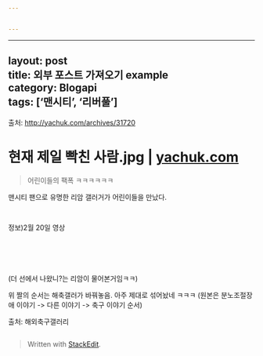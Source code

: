 ```yaml
---


---
```


<hr>
<h2 id="layout-posttitle-외부-포스트-가져오기-examplecategory-blogapitags-맨시티-리버풀">layout: post<br>
title: 외부 포스트 가져오기 example<br>
category: Blogapi<br>
tags: [‘맨시티’, ‘리버풀’]</h2>
<p>출처:  <a href="http://yachuk.com/archives/31720">http://yachuk.com/archives/31720</a></p>
<h1 id="현재-제일-빡친-사람.jpg--yachuk.com">현재 제일 빡친 사람.jpg | <a href="http://yachuk.com">yachuk.com</a></h1>
<blockquote>
<p>어린이들의 팩폭 ㅋㅋㅋㅋㅋㅋ</p>
</blockquote>
<p>맨시티 팬으로 유명한 리암 갤러거가 어린이들을 만났다.<br>
<img src="%5Bhttps://scontent-icn1-1.xx.fbcdn.net/v/t1.0-9/29683511_10216239029718124_2156302435629400064_n.jpg?_nc_cat=0&amp;_nc_eui2=v1%3AAeG5QVSw0c5Gl9ZQz23DmdItGRVDnnmhj3ycMSAktlJ4KnZ18-RRAS0UCCY5jDZ2UkXH59dI5zufi2OAoX3YzaX-dZ9qv3qHxhOOWFtLCSwBKg&amp;oh=c02b32b61067f59c408f91f6f30b60b3&amp;oe=5B63DC07%5D(https://scontent-icn1-1.xx.fbcdn.net/v/t1.0-9/29683511_10216239029718124_2156302435629400064_n.jpg?_nc_cat=0&amp;_nc_eui2=v1%3AAeG5QVSw0c5Gl9ZQz23DmdItGRVDnnmhj3ycMSAktlJ4KnZ18-RRAS0UCCY5jDZ2UkXH59dI5zufi2OAoX3YzaX-dZ9qv3qHxhOOWFtLCSwBKg&amp;oh=c02b32b61067f59c408f91f6f30b60b3&amp;oe=5B63DC07)" alt=""></p>
<p><img src="%5Bhttps://scontent-icn1-1.xx.fbcdn.net/v/t1.0-9/29683527_10216239030078133_6722076645231951872_n.jpg?_nc_cat=0&amp;_nc_eui2=v1%3AAeE1hyK1JkhWIMcRcZ92t6ufB8wQP29CsuftHJeOjc0t2JaWwoebu3c8E_aASWAsZHwsjtj49dVxuCfNpwlVFJbpOH_QHo5DBT4DFCNMFEdBwA&amp;oh=98eb60be9b9d31e0c2fc762d7744d266&amp;oe=5B33D565%5D(https://scontent-icn1-1.xx.fbcdn.net/v/t1.0-9/29683527_10216239030078133_6722076645231951872_n.jpg?_nc_cat=0&amp;_nc_eui2=v1%3AAeE1hyK1JkhWIMcRcZ92t6ufB8wQP29CsuftHJeOjc0t2JaWwoebu3c8E_aASWAsZHwsjtj49dVxuCfNpwlVFJbpOH_QHo5DBT4DFCNMFEdBwA&amp;oh=98eb60be9b9d31e0c2fc762d7744d266&amp;oe=5B33D565)" alt=""></p>
<p><img src="%5Bhttps://scontent-icn1-1.xx.fbcdn.net/v/t1.0-9/29790130_10216239030478143_2322641163179261952_n.jpg?_nc_cat=0&amp;_nc_eui2=v1%3AAeHPPMu-HE2I5Sm4md19M-8O15WK0DrF9hXF9rSUL68euNRo_Gm2dbYJkiSZs6S8I-VqWTG89G8AYP3a9C97trZHJzZlRTnfVJ7KVcdNV8sdnw&amp;oh=c8cb5cfbc5775c2a9c3e6e829d2016a6&amp;oe=5B634820%5D(https://scontent-icn1-1.xx.fbcdn.net/v/t1.0-9/29790130_10216239030478143_2322641163179261952_n.jpg?_nc_cat=0&amp;_nc_eui2=v1%3AAeHPPMu-HE2I5Sm4md19M-8O15WK0DrF9hXF9rSUL68euNRo_Gm2dbYJkiSZs6S8I-VqWTG89G8AYP3a9C97trZHJzZlRTnfVJ7KVcdNV8sdnw&amp;oh=c8cb5cfbc5775c2a9c3e6e829d2016a6&amp;oe=5B634820)" alt=""></p>
<p>정보)2월 20일 영상</p>
<p><img src="%5Bhttps://scontent-icn1-1.xx.fbcdn.net/v/t1.0-9/29683627_10216239031158160_3183279324270690304_n.jpg?_nc_cat=0&amp;_nc_eui2=v1%3AAeFjw81lr06DaW2QZX74mbwTjw1hSNdw12qURPuLN8UYIKPPvPueIOi2BUZCXudkwV_rg3j1RG7_D4CTbZZh9pVLKB-rO6KdXBE8qx2QWHs2jQ&amp;oh=405e2b79a4166dc79ab4c01e0b168b40&amp;oe=5B735014%5D(https://scontent-icn1-1.xx.fbcdn.net/v/t1.0-9/29683627_10216239031158160_3183279324270690304_n.jpg?_nc_cat=0&amp;_nc_eui2=v1%3AAeFjw81lr06DaW2QZX74mbwTjw1hSNdw12qURPuLN8UYIKPPvPueIOi2BUZCXudkwV_rg3j1RG7_D4CTbZZh9pVLKB-rO6KdXBE8qx2QWHs2jQ&amp;oh=405e2b79a4166dc79ab4c01e0b168b40&amp;oe=5B735014)" alt=""></p>
<p><img src="%5Bhttps://scontent-icn1-1.xx.fbcdn.net/v/t1.0-9/29683184_10216239031398166_6379475659604885504_n.jpg?_nc_cat=0&amp;_nc_eui2=v1%3AAeFSTnv1Hdp2vsntO_rlQWbM8LBtvHmz4_DkieuU97q9A_CYUUIJn3QDo64YDG53eOgml2H2mfHC8WW2jv6-knn_nlm_KrPvbg6KaeyS5jKuOw&amp;oh=91728c37b80ecfb76e4b7b885a1427ca&amp;oe=5B27F85A%5D(https://scontent-icn1-1.xx.fbcdn.net/v/t1.0-9/29683184_10216239031398166_6379475659604885504_n.jpg?_nc_cat=0&amp;_nc_eui2=v1%3AAeFSTnv1Hdp2vsntO_rlQWbM8LBtvHmz4_DkieuU97q9A_CYUUIJn3QDo64YDG53eOgml2H2mfHC8WW2jv6-knn_nlm_KrPvbg6KaeyS5jKuOw&amp;oh=91728c37b80ecfb76e4b7b885a1427ca&amp;oe=5B27F85A)" alt=""></p>
<p><img src="%5Bhttps://scontent-icn1-1.xx.fbcdn.net/v/t1.0-9/29792197_10216239031918179_6580335405839679488_n.jpg?_nc_cat=0&amp;_nc_eui2=v1%3AAeG4ZJiPy199Lsd94hS0eJ3VRGzTkgX7Rbqlgxtg7UATxUB8TaRr6E9wAQ3rewX-WyNwUmC9GUuLyXiYknkwpUSCRKL1xZg6hDE7ZkmxgHwLTg&amp;oh=c4efbc50b26bd1fb82270c13555754e6&amp;oe=5B2AC160%5D(https://scontent-icn1-1.xx.fbcdn.net/v/t1.0-9/29792197_10216239031918179_6580335405839679488_n.jpg?_nc_cat=0&amp;_nc_eui2=v1%3AAeG4ZJiPy199Lsd94hS0eJ3VRGzTkgX7Rbqlgxtg7UATxUB8TaRr6E9wAQ3rewX-WyNwUmC9GUuLyXiYknkwpUSCRKL1xZg6hDE7ZkmxgHwLTg&amp;oh=c4efbc50b26bd1fb82270c13555754e6&amp;oe=5B2AC160)" alt=""></p>
<p><img src="%5Bhttps://scontent-icn1-1.xx.fbcdn.net/v/t1.0-9/30124070_10216239032278188_7762486464998277120_n.jpg?_nc_cat=0&amp;_nc_eui2=v1%3AAeGi2fDYSbUnOqLEKyj3oBcQ3WtkEombrPMQANh0iEajusE-ODDdxmzdVZBfqOppRsLaSzplPJ_K6GDWYvyH2L9cAhG7TUX_ohGurUu2YslTaw&amp;oh=07e8556c85d0649991d3065ba5f3f805&amp;oe=5B34EFE2%5D(https://scontent-icn1-1.xx.fbcdn.net/v/t1.0-9/30124070_10216239032278188_7762486464998277120_n.jpg?_nc_cat=0&amp;_nc_eui2=v1%3AAeGi2fDYSbUnOqLEKyj3oBcQ3WtkEombrPMQANh0iEajusE-ODDdxmzdVZBfqOppRsLaSzplPJ_K6GDWYvyH2L9cAhG7TUX_ohGurUu2YslTaw&amp;oh=07e8556c85d0649991d3065ba5f3f805&amp;oe=5B34EFE2)" alt=""></p>
<p><img src="%5Bhttps://scontent-icn1-1.xx.fbcdn.net/v/t1.0-9/29683746_10216239033718224_2340933514792271872_n.jpg?_nc_cat=0&amp;_nc_eui2=v1%3AAeH3mkeBvE-ouLqaukTrKv2tHqQmgvyE4IzxAssBvJEMDsyhAmu4lv_tthL-Z0g3jnJeo_58rPxZm8lHGOGr98FCP1Gr_zCf0ht37w6Xt633sg&amp;oh=32010da941f104db6777f8f4cc6e45f4&amp;oe=5B352D62%5D(https://scontent-icn1-1.xx.fbcdn.net/v/t1.0-9/29683746_10216239033718224_2340933514792271872_n.jpg?_nc_cat=0&amp;_nc_eui2=v1%3AAeH3mkeBvE-ouLqaukTrKv2tHqQmgvyE4IzxAssBvJEMDsyhAmu4lv_tthL-Z0g3jnJeo_58rPxZm8lHGOGr98FCP1Gr_zCf0ht37w6Xt633sg&amp;oh=32010da941f104db6777f8f4cc6e45f4&amp;oe=5B352D62)" alt=""></p>
<p>(더 선에서 나왔니?는 리암이 물어본거임ㅋㅋ) <img src="%5Bhttps://scontent-icn1-1.xx.fbcdn.net/v/t1.0-9/29790367_10216239067079058_3796069100397002752_n.jpg?_nc_cat=0&amp;_nc_eui2=v1%3AAeHTAO7JFjhc02frnjkQYwafnMwdzAcMkJ38KyY5tl9Fmtiy6gClhHoCuYjWuOMh26uW7EJuR2WDbMhrWsYz2E68J_3BOgVQouF85rvM_rnEow&amp;oh=01274c63b4ec277500df5a7412a20b1b&amp;oe=5B666BE4%5D(https://scontent-icn1-1.xx.fbcdn.net/v/t1.0-9/29790367_10216239067079058_3796069100397002752_n.jpg?_nc_cat=0&amp;_nc_eui2=v1%3AAeHTAO7JFjhc02frnjkQYwafnMwdzAcMkJ38KyY5tl9Fmtiy6gClhHoCuYjWuOMh26uW7EJuR2WDbMhrWsYz2E68J_3BOgVQouF85rvM_rnEow&amp;oh=01274c63b4ec277500df5a7412a20b1b&amp;oe=5B666BE4)" alt=""></p>
<p>위 짤의 순서는 해축갤러가 바꿔놓음. 아주 제대로 섞어놨네 ㅋㅋㅋ (원본은 분노조절장애 이야기 -&gt; 다른 이야기 -&gt; 축구 이야기 순서)</p>
<p>출처: 해외축구갤러리</p>
<p><img src="%5Bhttp://ninetofive.cafe24.com/web/upload/NNEditor/20180212/320-150.gif%5D(http://ninetofive.cafe24.com/web/upload/NNEditor/20180212/320-150.gif)" alt=""></p>
<blockquote>
<p>Written with <a href="https://stackedit.io/">StackEdit</a>.</p>
</blockquote>

